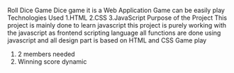 Roll Dice Game
Dice game it is a Web Application Game can be easily play
Technologies Used
1.HTML 
2.CSS
3.JavaScript
Purpose of the Project
    This project is mainly done to learn javascript this project is purely working with the javascript as frontend scripting language all functions are done using javascript and all design part is based on HTML and CSS
Game play
1. 2 members needed
2. Winning score dynamic
